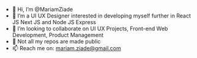 - 👋 Hi, I’m @MariamZiade
- 🌱 I’m a UI UX Designer interested in developing myself further in React JS Next JS and Node JS Express
- 💞️ I’m looking to collaborate on UI UX Projects, Front-end Web Development, Product Management
- 👀 Not all my repos are made public
- 📫 Reach me on: mariam.ziade@gmail.com
